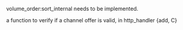 volume_order:sort_internal needs to be implemented.

a function to verify if a channel offer is valid, in http_handler {add, C}
